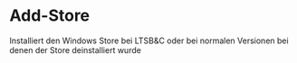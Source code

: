 # Add-Store
Installiert den Windows Store bei LTSB&amp;C oder bei normalen Versionen bei denen der Store deinstalliert wurde
